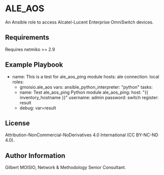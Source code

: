 ALE_AOS
=======

An Ansible role to access Alcatel-Lucent Enterprise OmniSwitch devices.

Requirements
------------

Requires netmiko >= 2.9

Example Playbook
----------------

  - name: This is a test for ale_aos_ping module
    hosts: ale
    connection: local
    roles:
      - gmoisio.ale_aos
    vars:
      ansible_python_interpreter: "python"
    tasks:
      - name: Test ale_aos_ping Python module
        ale_aos_ping: 
          host: "{{ inventory_hostname }}"
          username: admin
          password: switch
        register: result
      - debug: var=result 

License
-------

Attribution-NonCommercial-NoDerivatives 4.0 International (CC BY-NC-ND 4.0).

Author Information
------------------

Gilbert MOISIO, Network & Methodology Senior Consultant.
